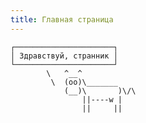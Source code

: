 ```yaml
---
title: Главная страница
---
```


<div class="center-self">

    ┌──────────────────────┐
    │ Здравствуй, странник │
    └──────────────────────┘
            \   ^__^
             \  (oo)\_______
                (__)\       )\/\
                    ||----w |
                    ||     ||

</div>
